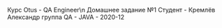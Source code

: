 Курс Otus - QA Engineer\n
Домашнее задание №1
Студент - Кремлёв Александр
группа QA - JAVA - 2020-12
